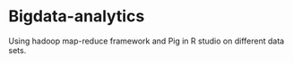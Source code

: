 # Bigdata-analytics

Using hadoop map-reduce framework and Pig in R studio on different data sets. 

